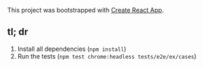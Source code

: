 This project was bootstrapped with [Create React App](https://github.com/facebookincubator/create-react-app).

## tl; dr

1. Install all dependencies (`npm install`)
2. Run the tests (`npm test chrome:headless tests/e2e/ex/cases`)
